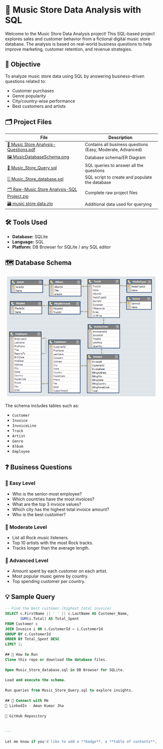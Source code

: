 # 🎵 Music Store Data Analysis with SQL

Welcome to the Music Store Data Analysis project! This SQL-based project explores sales and customer behavior from a fictional digital music store database. The analysis is based on real-world business questions to help improve marketing, customer retention, and revenue strategies.

## 🎯 Objective

To analyze music store data using SQL by answering business-driven questions related to:
- Customer purchases
- Genre popularity
- City/country-wise performance
- Best customers and artists

## 🗂️ Project Files

| File | Description |
|------|-------------|
| [📄 Music Store Analysis-Questions.pdf](https://github.com/Aman-Jha07/SQL-Data-Analysis/blob/main/Music%20Store%20Analysis-Questions.pdf) | Contains all business questions (Easy, Moderate, Advanced) |
| [🖼️ MusicDatabaseSchema.png](https://github.com/Aman-Jha07/SQL-Data-Analysis/blob/main/MusicDatabaseSchema.png) | Database schema/ER Diagram |
| [📜 Music_Store_Query.sql](https://github.com/Aman-Jha07/SQL-Data-Analysis/blob/main/Music_Store_Query.sql) | SQL queries to answer all the questions |
| [🗄️ Music_Store_database.sql](https://github.com/Aman-Jha07/SQL-Data-Analysis/blob/main/Music_Store_database.sql) | SQL script to create and populate the database |
| [🗂️ Raw-Music Store Analysis-SQL Project.zip](https://github.com/Aman-Jha07/SQL-Data-Analysis/blob/main/Raw-Music%20Store%20Analysis-SQL%20Project.zip) | Complete raw project files |
| [🗃️ music store data.zip](https://github.com/Aman-Jha07/SQL-Data-Analysis/blob/main/music%20store%20data.zip) | Additional data used for querying |

## 🛠️ Tools Used

- **Database:** SQLite
- **Language:** SQL
- **Platform:** DB Browser for SQLite / any SQL editor

## 🗺️ Database Schema

![Database Schema](https://github.com/Aman-Jha07/SQL-Data-Analysis/blob/main/MusicDatabaseSchema.png)

The schema includes tables such as:
- `Customer`
- `Invoice`
- `InvoiceLine`
- `Track`
- `Artist`
- `Genre`
- `Album`
- `Employee`

## ❓ Business Questions

### 🔹 Easy Level
- Who is the senior-most employee?
- Which countries have the most invoices?
- What are the top 3 invoice values?
- Which city has the highest total invoice amount?
- Who is the best customer?

### 🔸 Moderate Level
- List all Rock music listeners.
- Top 10 artists with the most Rock tracks.
- Tracks longer than the average length.

### 🔻 Advanced Level
- Amount spent by each customer on each artist.
- Most popular music genre by country.
- Top spending customer per country.

## 💡 Sample Query

```sql
-- Find the best customer (highest total invoice)
SELECT c.FirstName || ' ' || c.LastName AS Customer_Name,
       SUM(i.Total) AS Total_Spent
FROM Customer c
JOIN Invoice i ON c.CustomerId = i.CustomerId
GROUP BY c.CustomerId
ORDER BY Total_Spent DESC
LIMIT 1;

## 📌 How to Run
Clone this repo or download the database files.

Open Music_Store_database.sql in DB Browser for SQLite.

Load and execute the schema.

Run queries from Music_Store_Query.sql to explore insights.

## 🔗 Connect with Me
💼 LinkedIn - Aman Kumar Jha

📂 GitHub Repository


---

Let me know if you'd like to add a **badge**, a **table of contents**, or a **preview GIF/screenshot** to show results!
